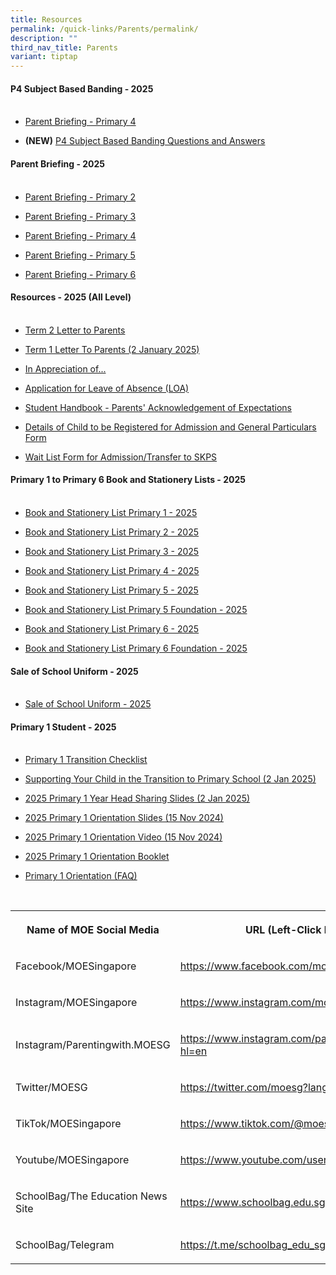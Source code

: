 ```yaml
---
title: Resources
permalink: /quick-links/Parents/permalink/
description: ""
third_nav_title: Parents
variant: tiptap
---
```

<h4><strong>P4 Subject Based Banding - 2025</strong><br><br></h4>
<ul data-tight="true" class="tight">
<li>
<p><a href="/files/P4_SBB_Briefing_2025.pdf" rel="noopener noreferrer nofollow" target="_blank">Parent Briefing - Primary 4</a>
</p>
</li>
<li>
<p><strong>(NEW)</strong>  <a href="/files/2025_SBB_QnA_Final.pdf" rel="noopener noreferrer nofollow" target="_blank">P4 Subject Based Banding Questions and Answers</a>
</p>
</li>
</ul>
<h4><strong>Parent Briefing - 2025</strong><br><br></h4>
<ul data-tight="true" class="tight">
<li>
<p><a href="/files/P2_Parent_Briefing_2025.pdf" rel="noopener noreferrer nofollow" target="_blank">Parent Briefing - Primary 2</a>
</p>
</li>
<li>
<p><a href="/files/P3_Parents__Briefing_2025_23_Jan_2025_pdf__1__compressed.pdf" rel="noopener noreferrer nofollow" target="_blank">Parent Briefing - Primary 3</a>
</p>
</li>
<li>
<p><a href="/files/P4_Parent_Briefing_2025.pdf" rel="noopener noreferrer nofollow" target="_blank">Parent Briefing - Primary 4</a>
</p>
</li>
<li>
<p><a href="/files/P5_Parent_Briefing_2025.pdf" rel="noopener noreferrer nofollow" target="_blank">Parent Briefing - Primary 5</a>
</p>
</li>
<li>
<p><a href="/files/P6_Parent_Briefing_2025.pdf" rel="noopener noreferrer nofollow" target="_blank">Parent Briefing - Primary 6</a>
</p>
</li>
</ul>
<h4><strong>Resources - 2025 (All Level)</strong><br><br></h4>
<ul data-tight="true" class="tight">
<li>
<p><a href="/files/0080_2025_Term_2_Notification.pdf" rel="noopener noreferrer nofollow" target="_blank">Term 2 Letter to Parents</a>
</p>
</li>
<li>
<p><a href="/files/2025_Term_1_Notification.pdf" rel="noopener noreferrer nofollow" target="_blank">Term 1 Letter To Parents (2 January 2025)</a>
</p>
</li>
<li>
<p><a href="https://form.gov.sg/5f053e7da154270011e37911" rel="noopener nofollow" target="_blank">In Appreciation of...</a>
</p>
</li>
<li>
<p><a href="https://form.gov.sg/61824b1fdf07ad0014b8b66d" rel="noopener nofollow" target="_blank">Application for Leave of Absence (LOA)</a>
</p>
</li>
<li>
<p><a href="https://form.gov.sg/6372d0b41c23450013f5b849" rel="noopener nofollow" target="_blank">Student Handbook - Parents' Acknowledgement of Expectations</a>
</p>
</li>
<li>
<p><a href="https://form.gov.sg/66e3ab3b648b7799df57f150" rel="noopener nofollow" target="_blank">Details of Child to be Registered for Admission and General Particulars Form</a>
</p>
</li>
<li>
<p><a href="https://form.gov.sg/6853bcf46a00d2382490e778" rel="noopener nofollow" target="_blank">Wait List Form for Admission/Transfer to SKPS</a>
</p>
</li>
</ul>
<h4><strong>Primary 1 to Primary 6 Book and Stationery Lists - 2025</strong><br><br></h4>
<ul>
<li>
<p><a href="/files/Parent%20Resources/Booklist2025/2025_P1_Booklist.pdf" rel="noopener noreferrer nofollow" target="_blank">Book and Stationery List Primary 1 - 2025</a>
</p>
</li>
<li>
<p><a href="/files/Parent%20Resources/Booklist2025/2025_P2_Booklist.pdf" rel="noopener noreferrer nofollow" target="_blank">Book and Stationery List Primary 2 - 2025</a>
</p>
</li>
<li>
<p><a href="/files/Parent%20Resources/Booklist2025/2025_P3_Booklist.pdf" rel="noopener noreferrer nofollow" target="_blank">Book and Stationery List Primary 3 - 2025</a>
</p>
</li>
<li>
<p><a href="/files/Parent%20Resources/Booklist2025/2025_P4_Booklist.pdf" rel="noopener noreferrer nofollow" target="_blank">Book and Stationery List Primary 4 - 2025</a>
</p>
</li>
<li>
<p><a href="/files/Parent%20Resources/Booklist2025/2025_P5_Booklist_Standard.pdf" rel="noopener noreferrer nofollow" target="_blank">Book and Stationery List Primary 5 - 2025</a>
</p>
</li>
<li>
<p><a href="/files/Parent%20Resources/Booklist2025/2025_P5_Booklist_Foundation.pdf" rel="noopener noreferrer nofollow" target="_blank">Book and Stationery List Primary 5 Foundation - 2025</a>
</p>
</li>
<li>
<p><a href="/files/Parent%20Resources/Booklist2025/2025_P6_Booklist_Standard.pdf" rel="noopener noreferrer nofollow" target="_blank">Book and Stationery List Primary 6 - 2025</a>
</p>
</li>
<li>
<p><a href="/files/Parent%20Resources/Booklist2025/2025_P6_Booklist_Foundation.pdf" rel="noopener noreferrer nofollow" target="_blank">Book and Stationery List Primary 6 Foundation - 2025</a>
</p>
</li>
</ul>
<h4><strong>Sale of School Uniform - 2025</strong><br><br></h4>
<ul data-tight="true" class="tight">
<li>
<p><a href="/files/Parent%20Resources/Schuniform2025/Seng_Kang_Pri_sale_schedule_EY24.pdf" rel="noopener noreferrer nofollow" target="_blank">Sale of School Uniform - 2025</a>
</p>
</li>
</ul>
<h4><strong>Primary 1 Student - 2025</strong><br><br></h4>
<ul data-tight="true" class="tight">
<li>
<p><a href="/files/P1_Transition_Checklist.pdf" rel="noopener noreferrer nofollow" target="_blank">Primary 1 Transition Checklist</a>
</p>
</li>
<li>
<p><a href="/files/Supporting_Your_Child_in_the_Transition_to_Primary_School_Parents__Roles_in_Ensuring_a_Smooth_Transition.pdf" rel="noopener noreferrer nofollow" target="_blank">Supporting Your Child in the Transition to Primary School (2 Jan 2025)</a>
</p>
</li>
<li>
<p><a href="https://drive.google.com/file/d/1Jhg4O5Szmmg3eODb0zv3jo7jkm_Hsh9U/view?usp=sharing" rel="noopener noreferrer nofollow" target="_blank">2025 Primary 1 Year Head Sharing Slides (2 Jan 2025)</a>
</p>
</li>
<li>
<p><a href="/files/P1_Orientation_Combined_upload.pdf" rel="noopener noreferrer nofollow" target="_blank">2025 Primary 1 Orientation Slides (15 Nov 2024)</a>
</p>
</li>
<li>
<p><a href="https://drive.google.com/file/d/1uYIjzKVml13FD7uXPtHy2ehKFXiFMhW8/view?usp=sharing" rel="noopener noreferrer nofollow" target="_blank">2025 Primary 1 Orientation Video (15 Nov 2024)</a>
</p>
</li>
<li>
<p><a href="/files/2025_Primary_1_Orientation_Booklet.pdf" rel="noopener noreferrer nofollow" target="_blank">2025 Primary 1 Orientation Booklet</a>
</p>
</li>
<li>
<p><a href="/files/Primary_One_Orientation__FAQ_.pdf" rel="noopener noreferrer nofollow" target="_blank">Primary 1 Orientation (FAQ)</a>
</p>
</li>
</ul>
<p>
<br>
</p>
<table style="minWidth: 50px">
<colgroup>
<col>
<col>
</colgroup>
<tbody>
<tr>
<th rowspan="1" colspan="1">
<p>Name of MOE Social Media</p>
</th>
<th rowspan="1" colspan="1">
<p>URL (Left-Click Below)</p>
</th>
</tr>
<tr>
<td rowspan="1" colspan="1">
<p>Facebook/MOESingapore</p>
</td>
<td rowspan="1" colspan="1">
<p><a href="https://www.facebook.com/moesingapore/" rel="noopener noreferrer nofollow" target="_blank">https://www.facebook.com/moesingapore/</a>
</p>
</td>
</tr>
<tr>
<td rowspan="1" colspan="1">
<p>Instagram/MOESingapore</p>
</td>
<td rowspan="1" colspan="1">
<p><a href="https://www.instagram.com/moesingapore/?hl=en" rel="noopener noreferrer nofollow" target="_blank">https://www.instagram.com/moesingapore/?hl=en</a>
</p>
</td>
</tr>
<tr>
<td rowspan="1" colspan="1">
<p>Instagram/Parentingwith.MOESG</p>
</td>
<td rowspan="1" colspan="1">
<p><a href="https://www.instagram.com/parentingwith.moesg/?hl=en" rel="noopener noreferrer nofollow" target="_blank">https://www.instagram.com/parentingwith.moesg/?hl=en</a>
</p>
</td>
</tr>
<tr>
<td rowspan="1" colspan="1">
<p>Twitter/MOESG</p>
</td>
<td rowspan="1" colspan="1">
<p><a href="https://twitter.com/moesg?lang=en" rel="noopener noreferrer nofollow" target="_blank">https://twitter.com/moesg?lang=en</a>
</p>
</td>
</tr>
<tr>
<td rowspan="1" colspan="1">
<p>TikTok/MOESingapore</p>
</td>
<td rowspan="1" colspan="1">
<p><a href="https://www.tiktok.com/@moesingapore" rel="noopener noreferrer nofollow" target="_blank">https://www.tiktok.com/@moesingapore</a>
</p>
</td>
</tr>
<tr>
<td rowspan="1" colspan="1">
<p>Youtube/MOESingapore</p>
</td>
<td rowspan="1" colspan="1">
<p><a href="https://www.youtube.com/user/moespore" rel="noopener noreferrer nofollow" target="_blank">https://www.youtube.com/user/moespore</a>
</p>
</td>
</tr>
<tr>
<td rowspan="1" colspan="1">
<p>SchoolBag/The Education News Site</p>
</td>
<td rowspan="1" colspan="1">
<p><a href="https://www.schoolbag.edu.sg/" rel="noopener noreferrer nofollow" target="_blank">https://www.schoolbag.edu.sg/</a>
</p>
</td>
</tr>
<tr>
<td rowspan="1" colspan="1">
<p>SchoolBag/Telegram</p>
</td>
<td rowspan="1" colspan="1">
<p><a href="https://t.me/schoolbag_edu_sg" rel="noopener noreferrer nofollow" target="_blank">https://t.me/schoolbag_edu_sg</a>
</p>
</td>
</tr>
</tbody>
</table>
<p></p>